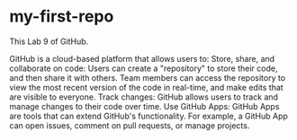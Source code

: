 # my-first-repo
This Lab 9 of GitHub.

GitHub is a cloud-based platform that allows users to: 
Store, share, and collaborate on code: Users can create a "repository" to store their code, and then share it with others. Team members can access the repository to view the most recent version of the code in real-time, and make edits that are visible to everyone. 
Track changes: GitHub allows users to track and manage changes to their code over time. 
Use GitHub Apps: GitHub Apps are tools that can extend GitHub's functionality. For example, a GitHub App can open issues, comment on pull requests, or manage projects. 
